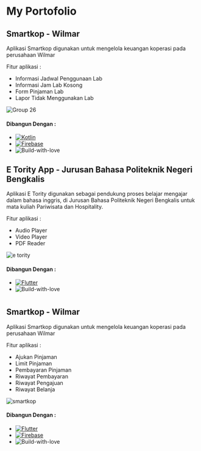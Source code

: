 # My Portofolio

## Smartkop - Wilmar
<div align="left">
  <p align="left">
    Aplikasi Smartkop digunakan untuk mengelola keuangan koperasi pada perusahaan Wilmar
    <br />
  </p>
</div>

Fitur aplikasi :
* Informasi Jadwal Penggunaan Lab
* Informasi Jam Lab Kosong
* Form Pinjaman Lab
* Lapor Tidak Menggunakan Lab
  
![Group 26](https://github.com/DaruNugroho/portofolio/assets/66731848/83192416-98dc-4aff-835f-b46f667cbcf0)

#### Dibangun Dengan :
* [![Kotlin][Kotlin]][Kotlin-url]
* [![Firebase][Firebase]][Firebase-url]
* ![Build-with-love][Build-with-love]


<!--Sumber-->
[Kotlin]: https://img.shields.io/badge/Kotlin-0095D5?&style=for-the-badge&logo=kotlin&logoColor=white
[Kotlin-url]: https://developer.android.com/

[Firebase]: https://img.shields.io/badge/firebase-%23039BE5.svg?style=for-the-badge&logo=firebase
[Firebase-url]: https://firebase.google.com/


## E Tority App - Jurusan Bahasa Politeknik Negeri Bengkalis
<div align="left">
  <p align="left">
    Aplikasi E Tority digunakan sebagai pendukung proses belajar mengajar dalam bahasa inggris, di Jurusan Bahasa Politeknik Negeri Bengkalis untuk mata kuliah Pariwisata dan Hospitality.
    <br />
  </p>
</div>

Fitur aplikasi :
* Audio Player
* Video Player
* PDF Reader

![e tority](https://github.com/DaruNugroho/portofolio/assets/66731848/ce4226ec-a67b-40a9-bced-6447c9c3936f)


#### Dibangun Dengan :
* [![Flutter][Flutter]][Flutter-url]
* ![Build-with-love][Build-with-love]

#


## Smartkop - Wilmar
<div align="left">
  <p align="left">
    Aplikasi Smartkop digunakan untuk mengelola keuangan koperasi pada perusahaan Wilmar
    <br />
  </p>
</div>

Fitur aplikasi :
* Ajukan Pinjaman
* Limit Pinjaman
* Pembayaran Pinjaman
* Riwayat Pembayaran
* Riwayat Pengajuan
* Riwayat Belanja
  
![smartkop](https://github.com/DaruNugroho/portofolio/assets/66731848/ada845e6-76d4-4fe4-8306-4a95c44278f5)

#### Dibangun Dengan :
* [![Flutter][Flutter]][Flutter-url]
* [![Firebase][Firebase]][Firebase-url]
* ![Build-with-love][Build-with-love]



<!--Sumber-->
[Flutter]: https://img.shields.io/badge/Flutter-02569B?style=for-the-badge&logo=flutter&logoColor=white
[Flutter-url]: https://flutter.dev/

[Firebase]: https://img.shields.io/badge/firebase-%23039BE5.svg?style=for-the-badge&logo=firebase


<!-- GLOBAL -->
[Build-with-love]: http://ForTheBadge.com/images/badges/built-with-love.svg
[Firebase-url]: https://firebase.google.com/


